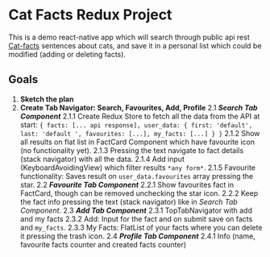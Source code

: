 # Cat Facts Redux Project

This is a demo react-native app which will search through public api rest [Cat-facts](https://alexwohlbruck.github.io/cat-facts/docs/)
sentences about cats, and save it in a personal list which could be modified (adding or deleting facts).

## Goals

1. **Sketch the plan**
2. **Create Tab Navigator: Search, Favourites, Add, Profile**
   2.1 **_Search Tab Component_**
   2.1.1 Create Redux Store to fetch all the data from the API at start:
   `{ facts: [... api response], user_data: { first: 'default', last: 'default ', favourites: [...], my_facts: [...] } }`
   2.1.2 Show all results on flat list in FactCard Component which have favourite icon (no functionality yet).
   2.1.3 Pressing the text navigate to fact details (stack navigator) with all the data.
   2.1.4 Add input (KeyboardAvoidingView) which filter results `*any form*`.
   2.1.5 Favourite functionality: Saves result on `user_data.favourites` array pressing the star.
   2.2 **_Favourite Tab Component_**
   2.2.1 Show favourites fact in FactCard, though can be removed unchecking the star icon.
   2.2.2 Keep the fact info pressing the text (stack navigator) like in _Search Tab Component_.
   2.3 **_Add Tab Component_**
   2.3.1 TopTabNavigator with add and my facts
   2.3.2 Add: Input for the fact and on submit save on facts and `my_facts`.
   2.3.3 My Facts: FlatList of your facts where you can delete it pressing the trash icon.
   2.4 **_Profile Tab Component_**
   2.4.1 Info (name, favourite facts counter and created facts counter)
